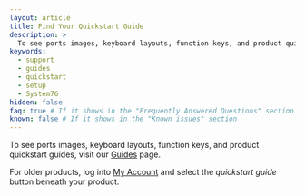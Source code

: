 ```yaml
---
layout: article
title: Find Your Quickstart Guide
description: >
  To see ports images, keyboard layouts, function keys, and product quickstart guides, visit our [Guides](https://system76.com/guides) page. For older products, log into [<i class='fa fa-user'></i> My Account](https://system76.com/my-account/orders) and select the _quickstart guide_ button beneath your product.
keywords:
  - support
  - guides
  - quickstart
  - setup
  - System76
hidden: false
faq: true # If it shows in the "Frequently Answered Questions" section
known: false # If it shows in the "Known issues" section
---
```


To see ports images, keyboard layouts, function keys, and product quickstart guides, visit our [Guides](https://system76.com/guides) page.

For older products, log into [<i class="fa fa-user"></i> My Account](https://system76.com/my-account/orders) and select the <em>quickstart guide</em> button beneath your product.
